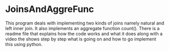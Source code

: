 # JoinsAndAggreFunc
This program deals with implementing two kinds of joins namely natural and left inner join. It also implements an aggregate function count(). There is a readme file that explains how the code works and what it does along with a video the shows step by step what is going on and how to go implement this using python.
